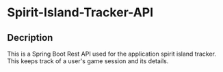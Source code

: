 # Spirit-Island-Tracker-API

## Decription
This is a Spring Boot Rest API used for the application spirit island tracker. This keeps track of a user's game session
and its details.
